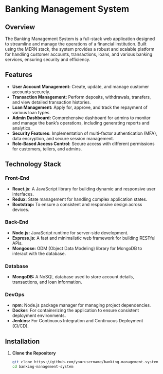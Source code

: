 # Banking Management System

## Overview

The Banking Management System is a full-stack web application designed to streamline and manage the operations of a financial institution. Built using the MERN stack, the system provides a robust and scalable platform for handling customer accounts, transactions, loans, and various banking services, ensuring security and efficiency.

## Features

- **User Account Management:** Create, update, and manage customer accounts securely.
- **Transaction Management:** Perform deposits, withdrawals, transfers, and view detailed transaction histories.
- **Loan Management:** Apply for, approve, and track the repayment of various loan types.
- **Admin Dashboard:** Comprehensive dashboard for admins to monitor and manage the bank’s operations, including generating reports and analytics.
- **Security Features:** Implementation of multi-factor authentication (MFA), data encryption, and secure session management.
- **Role-Based Access Control:** Secure access with different permissions for customers, tellers, and admins.

## Technology Stack

### Front-End
- **React.js:** A JavaScript library for building dynamic and responsive user interfaces.
- **Redux:** State management for handling complex application states.
- **Bootstrap:** To ensure a consistent and responsive design across devices.

### Back-End
- **Node.js:** JavaScript runtime for server-side development.
- **Express.js:** A fast and minimalistic web framework for building RESTful APIs.
- **Mongoose:** ODM (Object Data Modeling) library for MongoDB to interact with the database.

### Database
- **MongoDB:** A NoSQL database used to store account details, transactions, and loan information.

### DevOps
- **npm:** Node.js package manager for managing project dependencies.
- **Docker:** For containerizing the application to ensure consistent deployment environments.
- **Jenkins:** For Continuous Integration and Continuous Deployment (CI/CD).

## Installation

1. **Clone the Repository**
   ```bash
   git clone https://github.com/yourusername/banking-management-system.git
   cd banking-management-system
